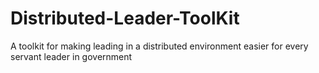 # Distributed-Leader-ToolKit
A toolkit for making leading in a distributed environment easier for every servant leader in government
